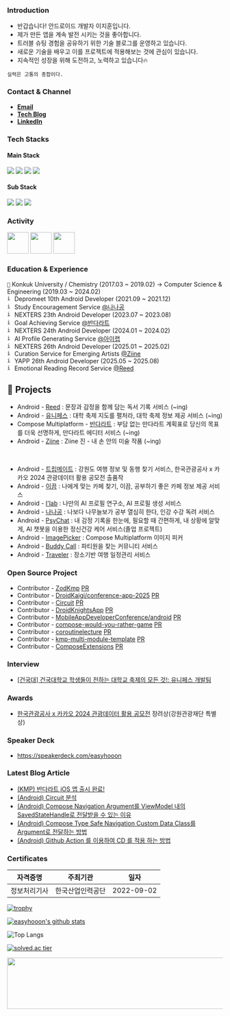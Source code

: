 ### **Introduction**

- 반갑습니다! 안드로이드 개발자 이지훈입니다.
- 제가 만든 앱을 계속 발전 시키는 것을 좋아합니다.
- 트러블 슈팅 경험을 공유하기 위한 기술 블로그를 운영하고 있습니다.
- 새로운 기술을 배우고 이를 프로젝트에 적용해보는 것에 관심이 있습니다. 
- 지속적인 성장을 위해 도전하고, 노력하고 있습니다🔥

```
실력은 고통의 총합이다.
```

### **Contact & Channel**

- **[Email](mraz3068@gmail.com)**
- **[Tech Blog](https://velog.io/@mraz3068)**
- **[LinkedIn](https://www.linkedin.com/in/%EC%A7%80%ED%9B%88-%EC%9D%B4-ab2467220/)**

### Tech Stacks
#### Main Stack
<div>
  <img src="https://img.shields.io/badge/Android-3DDC84?style=for-the-badge&logo=android&logoColor=white"> 
  <img src="https://img.shields.io/static/v1?style=for-the-badge&message=Compose+Multiplatform&color=4285F4&logo=Jetbrains&logoColor=FFFFFF&label="/>
  <img src="https://img.shields.io/badge/Kotlin-7F52FF?style=for-the-badge&logo=kotlin&logoColor=white"> 
  <img src="https://img.shields.io/badge/Java-11B48A?style=for-the-badge&logo=openjdk&logoColor=white">
</div>

#### Sub Stack
<div>
  <img src="https://img.shields.io/badge/React-61DAFB?style=for-the-badge&logo=react&logoColor=black">
  <img src="https://img.shields.io/badge/Next.js-000000?style=for-the-badge&logo=next.js&logoColor=white">
  <img src="https://img.shields.io/badge/React_Native-61DAFB?style=for-the-badge&logo=react&logoColor=black">
</div>

### **Activity**

[<img src="https://user-images.githubusercontent.com/70064912/192104232-022954a2-4cc7-4fe8-861e-5a83a1a49e30.png" width="50" height="50">](http://teamnexters.com/)
[<img src="https://github.com/easyhooon/easyhooon/assets/51016231/b7a40a20-f565-428f-a3c4-3c72c552cd6d.png" width="50" height="50">](https://www.depromeet.com/)
[<img src="https://github.com/user-attachments/assets/d3a46ea2-edc8-45b1-aad1-19dd35e7b992" width="50" height="50">](https://www.yapp.co.kr/)

### **Education & Experience**
```🏫``` Konkuk University / Chemistry (2017.03 ~ 2019.02) -> Computer Science & Engineering (2019.03 ~ 2024.02)<br/>
<code><img width="13" height="13" alt="image" src="https://user-images.githubusercontent.com/51016231/200306491-55d3508d-6b85-48ab-b091-651a42f9783c.png"></code> Depromeet 10th Android Developer (2021.09 ~ 2021.12)<br/>
<code><img width="13" height="13" alt="image" src="https://user-images.githubusercontent.com/51016231/200248371-f9ce4b01-b6c4-4ffa-8264-06b186033901.png"></code> Study Encouragement Service [@나나공](https://play.google.com/store/apps/details?id=com.depromeet.sloth)<br/>
<code><img width="13" height="13" alt="image" src="https://github.com/easyhooon/easyhooon/assets/51016231/991cfb10-0dfe-43c0-88bb-9b799cb592ee.png"></code> NEXTERS 23th Android Developer (2023.07 ~ 2023.08)<br/>
<code><img width="13" height="13" alt="image" src="https://github.com/easyhooon/easyhooon/assets/51016231/12b78f23-1a57-49c7-951b-ce8fbfc73aa9.png"></code> Goal Achieving Service [@반다라트](https://play.google.com/store/apps/details?id=com.nexters.bandalart.android)<br/>
<code><img width="13" height="13" alt="image" src="https://github.com/easyhooon/easyhooon/assets/51016231/991cfb10-0dfe-43c0-88bb-9b799cb592ee.png"></code> NEXTERS 24th Android Developer (2024.01 ~ 2024.02)<br/>
<code><img width="13" height="13" alt="image" src="https://github.com/easyhooon/easyhooon/assets/51016231/ebd349df-3c2e-4835-8e5f-a447b3d96695.png"></code> AI Profile Generating Service [@아이랩](https://play.google.com/store/apps/details?id=com.nexters.ilab.android)<br/>
<code><img width="13" height="13" alt="image" src="https://github.com/easyhooon/easyhooon/assets/51016231/991cfb10-0dfe-43c0-88bb-9b799cb592ee.png"></code> NEXTERS 26th Android Developer (2025.01 ~ 2025.02)<br/>
<code><img width="13" height="13" alt="image" src="https://github.com/user-attachments/assets/6946efee-5349-4c3f-9fc5-9e585de39e94"></code> Curation Service for Emerging Artists [@Ziine](https://play.google.com/store/apps/details?id=com.nexters.ziine.android)<br/>
<code><img width="13" height="13" alt="image" src="https://github.com/user-attachments/assets/d3a46ea2-edc8-45b1-aad1-19dd35e7b992"></code> YAPP 26th Android Developer (2025.05 ~ 2025.08)<br/>
<code><img width="13" height="13" alt="image" src="https://github.com/user-attachments/assets/4121642b-359e-4d53-aa49-a3e109df9277"></code> Emotional Reading Record Service [@Reed](https://play.google.com/store/apps/details?id=com.ninecraft.booket)<br/>

## 📌 Projects
- Android - [Reed](https://github.com/YAPP-Github/Reed-Android) : 문장과 감정을 함께 담는 독서 기록 서비스 (~ing)
- Android - [유니페스](https://github.com/Project-Unifest/unifest-android) : 대학 축제 지도를 펼처라, 대학 축제 정보 제공 서비스 (~ing)
- Compose Multiplatform - [반다라트](https://github.com/Nexters/BandalArt-Android) : 부담 없는 만다라트 계획표로 당신의 목표를 더욱 선명하게, 만다라트 에디터 서비스 (~ing)
- Android - [Ziine](https://github.com/Nexters/ziine-android) : Ziine 진 - 내 손 안의 미술 작품 (~ing)
<br>

- Android - [트립메이트](https://github.com/TeamTripmate/tripmate-android) : 강원도 여행 정보 및 동행 찾기 서비스, 한국관광공사 x 카카오 2024 관광데이터 활용 공모전 출품작
- Android - [이끔](https://github.com/Wedemy/eggeum-android) : 나에게 맞는 카페 찾기, 이끔, 공부하기 좋은 카페 정보 제공 서비스
- Android - [I'lab](https://github.com/Nexters/ilab-android) : 나만의 AI 프로필 연구소, AI 프로필 생성 서비스
- Android - [나나공](https://github.com/depromeet/sloth-android) : 나보다 나무늘보가 공부 열심히 한다, 인강 수강 독려 서비스 
- Android - [PsyChat](https://github.com/KU-LAST/psychat-android) : 내 감정 기록을 한눈에, 필요할 때 간편하게, 내 상황에 알맞게, AI 챗봇을 이용한 정신건강 케어 서비스(졸업 프로젝트)
- Android - [ImagePicker](https://github.com/KwonDae/ImagePicker) : Compose Multiplatform 이미지 피커
- Android - [Buddy Call](https://github.com/easyhooon/BuddyCall) : 파티원을 찾는 커뮤니티 서비스
- Android - [Traveler](https://github.com/heeheejj/Android-Traveler) : 장소기반 여행 일정관리 서비스

### Open Source Project
- Contributor - [ZodKmp](https://github.com/piashcse/ZodKmp) [PR](https://github.com/piashcse/ZodKmp/pull/16)
- Contributor - [DroidKaigi/conference-app-2025](https://github.com/DroidKaigi/conference-app-2025) [PR](https://github.com/DroidKaigi/conference-app-2025/pulls?q=is%3Apr+author%3Aeasyhooon)
- Contributor - [Circuit](https://github.com/slackhq/circuit)  [PR](https://github.com/slackhq/circuit/pull/1870)
- Contributor - [DroidKnightsApp](https://github.com/droidknights/DroidKnightsApp)  [PR](https://github.com/droidknights/DroidKnightsApp/pull/274)
- Contributor - [MobileAppDeveloperConference/android](https://github.com/MobileAppDeveloperConference/android)  [PR](https://github.com/MobileAppDeveloperConference/android/pull/42)
- Contributor - [compose-would-you-rather-game](https://github.com/wisemuji/compose-would-you-rather-game)  [PR](https://github.com/wisemuji/compose-would-you-rather-game/pull/1)
- Contributor - [coroutinelecture](https://github.com/seyoungcho2/coroutinelecture)  [PR](https://github.com/seyoungcho2/coroutinelecture/pull/2)
- Contributor - [kmp-multi-module-template](https://github.com/yjyoon-dev/kmp-multi-module-template) [PR](https://github.com/yjyoon-dev/kmp-multi-module-template/pull/1)
- Contributor - [ComposeExtensions](https://github.com/taehwandev/ComposeExtensions) [PR](https://github.com/taehwandev/ComposeExtensions/pull/83)

### Interview
- [[건국대] 건국대학교 학생들이 전하는 대학교 축제의 모든 것!: 유니페스 개발팀](https://m.blog.naver.com/dreamkonkuk/223475025767?referrerCode=1)

### **Awards**
- [한국관광공사 x 카카오 2024 관광데이터 활용 공모전](https://www.2024tourapi.com/) 장려상(강원관광재단 특별상)

### Speaker Deck
- https://speakerdeck.com/easyhooon

### Latest Blog Article
- [&lpar;KMP&rpar; 반다라트 iOS 앱 출시 완료!](https://velog.io/@mraz3068/Bandalart-iOS-App-Deployment-Complete)
- [&lpar;Android&rpar; Circuit 분석](https://velog.io/@mraz3068/series/Circuit)
- [&lpar;Android&rpar; Compose Navigation Argument를 ViewModel 내의 SavedStateHandle로 전달받을 수 있는 이유](https://velog.io/@mraz3068/Why-Compose-Navigation-Argument-Can-Be-Received-By-Savedstatehandle-In-Viewmodel)
- [&lpar;Android&rpar; Compose Type Safe Navigation Custom Data Class를 Argument로 전달하는 방법](https://velog.io/@mraz3068/Android-Compose-Type-Safe-Navigation-Custom-Data-Class-Argument-Delivery-Way)
- [&lpar;Android&rpar; Github Action 를 이용하여 CD 를 적용 하는 방법](https://velog.io/@mraz3068/Apply-Android-Github-Action-CD)
  
### **Certificates**
|자격증명|주최기관|일자|
|:----:|:----:|:----:|
|정보처리기사|한국산업인력공단|2022-09-02|
  
[![trophy](https://github-profile-trophy.vercel.app/?username=easyhooon&column=4&no-frame=true)](https://github.com/ryo-ma/github-profile-trophy)

[![easyhooon's github stats](https://github-readme-stats.vercel.app/api?username=easyhooon&count_private=true&custom_title=easyhooon&nbsp;&bg_color=30,b3bfff,ccdaff&title_color=FFFFFF&text_color=FFFFFF)](https://github.com/anuraghazra/github-readme-stats)
<br/>

![Top Langs](https://github-readme-stats.vercel.app/api/top-langs/?username=easyhooon&layout=compact&custom_title=Most&nbsp;Used&nbsp;Languages&bg_color=30,b3bfff,ccdaff&title_color=fff&text_color=fff&&hide=makefile,HTML)

[![solved.ac tier](http://mazassumnida.wtf/api/v2/generate_badge?boj=mraz3068)](https://solved.ac/mraz3068)

<a href="https://github.com/devxb/gitanimals">
  <img src="https://render.gitanimals.org/lines/{easyhooon}?pet-id=1" width="1000" height="120"/>
</a>

